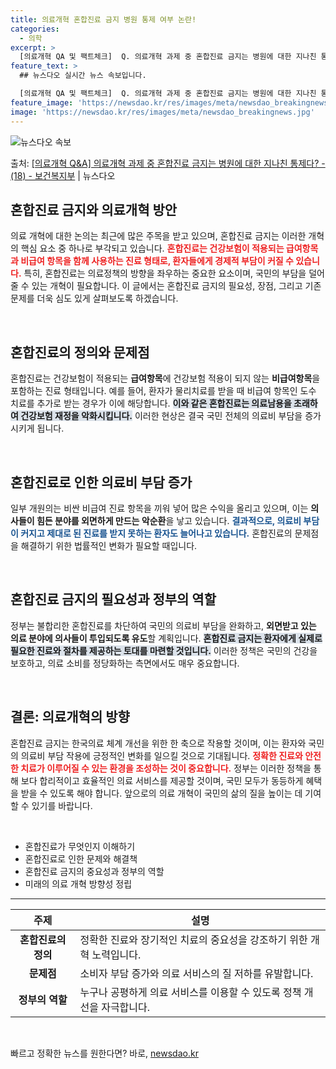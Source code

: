```yaml
---
title: 의료개혁 혼합진료 금지 병원 통제 여부 논란!
categories:
  - 의학
excerpt: >
  [의료개혁 QA 및 팩트체크]  Q. 의료개혁 과제 중 혼합진료 금지는 병원에 대한 지나친 통제다?  국민 …
feature_text: >
  ## 뉴스다오 실시간 뉴스 속보입니다.

  [의료개혁 QA 및 팩트체크]  Q. 의료개혁 과제 중 혼합진료 금지는 병원에 대한 지나친 통제다?  국민 …
feature_image: 'https://newsdao.kr/res/images/meta/newsdao_breakingnews.jpg'
image: 'https://newsdao.kr/res/images/meta/newsdao_breakingnews.jpg'
---
```


![뉴스다오 속보](https://newsdao.kr/res/images/meta/newsdao_breakingnews.jpg)

<p>출처: <a href="https://newsdao.kr/3459" rel="dofollow">[의료개혁 Q&A] 의료개혁 과제 중 혼합진료 금지는 병원에 대한 지나친 통제다? - (18) - 보건복지부</a> | 뉴스다오</p>

<h2 data-ke-size="size26">혼합진료 금지와 의료개혁 방안</h2>

<p data-ke-size="size16">의료 개혁에 대한 논의는 최근에 많은 주목을 받고 있으며, 혼합진료 금지는 이러한 개혁의 핵심 요소 중 하나로 부각되고 있습니다. <b><span style="color: #ee2323;">혼합진료는 건강보험이 적용되는 급여항목과 비급여 항목을 함께 사용하는 진료 형태로, 환자들에게 경제적 부담이 커질 수 있습니다.</span></b> 특히, 혼합진료는 의료정책의 방향을 좌우하는 중요한 요소이며, 국민의 부담을 덜어줄 수 있는 개혁이 필요합니다. 이 글에서는 혼합진료 금지의 필요성, 장점, 그리고 기존 문제를 더욱 심도 있게 살펴보도록 하겠습니다.</p>

<p data-ke-size="size16">&nbsp;</p>

<h2 data-ke-size="size26">혼합진료의 정의와 문제점</h2>

<p data-ke-size="size16">혼합진료는 건강보험이 적용되는 <b>급여항목</b>에 건강보험 적용이 되지 않는 <b>비급여항목</b>을 포함하는 진료 형태입니다. 예를 들어, 환자가 물리치료를 받을 때 비급여 항목인 도수 치료를 추가로 받는 경우가 이에 해당합니다. <b><span style="background-color: #21538527;">이와 같은 혼합진료는 의료남용을 초래하여 건강보험 재정을 악화시킵니다.</span></b> 이러한 현상은 결국 국민 전체의 의료비 부담을 증가시키게 됩니다.</p>

<p data-ke-size="size16">&nbsp;</p>

<h2 data-ke-size="size26">혼합진료로 인한 의료비 부담 증가</h2>

<p data-ke-size="size16">일부 개원의는 비싼 비급여 진료 항목을 끼워 넣어 많은 수익을 올리고 있으며, 이는 <b>의사들이 힘든 분야를 외면하게 만드는 악순환</b>을 낳고 있습니다. <b><span style="color: #1a5490;">결과적으로, 의료비 부담이 커지고 제대로 된 진료를 받지 못하는 환자도 늘어나고 있습니다.</span></b> 혼합진료의 문제점을 해결하기 위한 법률적인 변화가 필요할 때입니다.</p>

<p data-ke-size="size16">&nbsp;</p>

<h2 data-ke-size="size26">혼합진료 금지의 필요성과 정부의 역할</h2>

<p data-ke-size="size16">정부는 불합리한 혼합진료를 차단하여 국민의 의료비 부담을 완화하고, <b>외면받고 있는 의료 분야에 의사들이 투입되도록 유도</b>할 계획입니다. <b><span style="background-color: #21538527;">혼합진료 금지는 환자에게 실제로 필요한 진료와 절차를 제공하는 토대를 마련할 것입니다.</span></b> 이러한 정책은 국민의 건강을 보호하고, 의료 소비를 정당화하는 측면에서도 매우 중요합니다.</p>

<p data-ke-size="size16">&nbsp;</p>

<h2 data-ke-size="size26">결론: 의료개혁의 방향</h2>

<p data-ke-size="size16">혼합진료 금지는 한국의료 체계 개선을 위한 한 축으로 작용할 것이며, 이는 환자와 국민의 의료비 부담 작용에 긍정적인 변화를 일으킬 것으로 기대됩니다. <b><span style="color: #ee2323;">정확한 진료와 안전한 치료가 이루어질 수 있는 환경을 조성하는 것이 중요합니다.</span></b> 정부는 이러한 정책을 통해 보다 합리적이고 효율적인 의료 서비스를 제공할 것이며, 국민 모두가 동등하게 혜택을 받을 수 있도록 해야 합니다. 앞으로의 의료 개혁이 국민의 삶의 질을 높이는 데 기여할 수 있기를 바랍니다.</p>

<p data-ke-size="size16">&nbsp;</p>

<ul>
    <li>혼합진료가 무엇인지 이해하기</li>
    <li>혼합진료로 인한 문제와 해결책</li>
    <li>혼합진료 금지의 중요성과 정부의 역할</li>
    <li>미래의 의료 개혁 방향성 정립</li>
</ul>

<hr/>

<table style="width: 100%">
  <thead>
    <tr>
      <th>주제</th>
      <th>설명</th>
    </tr>
  </thead>
  <tbody>
    <tr>
      <td style="text-align: center; height: 17px;"><b>혼합진료의 정의</b></td>
      <td>정확한 진료와 장기적인 치료의 중요성을 강조하기 위한 개혁 노력입니다.</td>
    </tr>
    <tr>
      <td style="text-align: center; height: 17px;"><b>문제점</b></td>
      <td>소비자 부담 증가와 의료 서비스의 질 저하를 유발합니다.</td>
    </tr>
    <tr>
      <td style="text-align: center; height: 17px;"><b>정부의 역할</b></td>
      <td>누구나 공평하게 의료 서비스를 이용할 수 있도록 정책 개선을 자극합니다.</td>
    </tr>
  </tbody>
</table>

<p data-ke-size="size16">&nbsp;</p> 

빠르고 정확한 뉴스를 원한다면? 바로, <a href="https://newsdao.kr" rel="dofollow">newsdao.kr</a>


